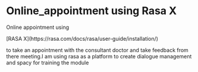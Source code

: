 # Online_appointment using Rasa X
<p>Online appointment using</p> [RASA X](https://rasa.com/docs/rasa/user-guide/installation/)<p> to take an appointment with the consultant doctor and take feedback from there meeting.I am using  rasa as a platform to create dialogue management and spacy for training the module </p>
